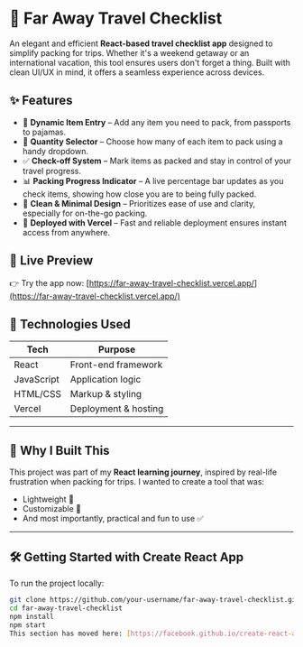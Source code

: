 # 🧳 Far Away Travel Checklist

An elegant and efficient **React-based travel checklist app** designed to simplify packing for trips. Whether it's a weekend getaway or an international vacation, this tool ensures users don't forget a thing. Built with clean UI/UX in mind, it offers a seamless experience across devices.



## ✨ Features

- 📝 **Dynamic Item Entry** – Add any item you need to pack, from passports to pajamas.
- 🔢 **Quantity Selector** – Choose how many of each item to pack using a handy dropdown.
- ✅ **Check-off System** – Mark items as packed and stay in control of your travel progress.
- 📊 **Packing Progress Indicator** – A live percentage bar updates as you check items, showing how close you are to being fully packed.
- 🧼 **Clean & Minimal Design** – Prioritizes ease of use and clarity, especially for on-the-go packing.
- 🚀 **Deployed with Vercel** – Fast and reliable deployment ensures instant access from anywhere.



## 🚀 Live Preview

👉 Try the app now: [https://far-away-travel-checklist.vercel.app/](https://far-away-travel-checklist.vercel.app/)



## 🔧 Technologies Used

| Tech          | Purpose                        |
|---------------|--------------------------------|
| React         | Front-end framework            |
| JavaScript    | Application logic              |
| HTML/CSS      | Markup & styling               |
| Vercel        | Deployment & hosting           |

---

## 🤝 Why I Built This

This project was part of my **React learning journey**, inspired by real-life frustration when packing for trips. I wanted to create a tool that was:

- Lightweight 🚗  
- Customizable 🧩  
- And most importantly, practical and fun to use ✅

---
## 🛠️ Getting Started with Create React App

To run the project locally:

```bash
git clone https://github.com/your-username/far-away-travel-checklist.git
cd far-away-travel-checklist
npm install
npm start
This section has moved here: [https://facebook.github.io/create-react-app/docs/troubleshooting#npm-run-build-fails-to-minify](https://facebook.github.io/create-react-app/docs/troubleshooting#npm-run-build-fails-to-minify)
